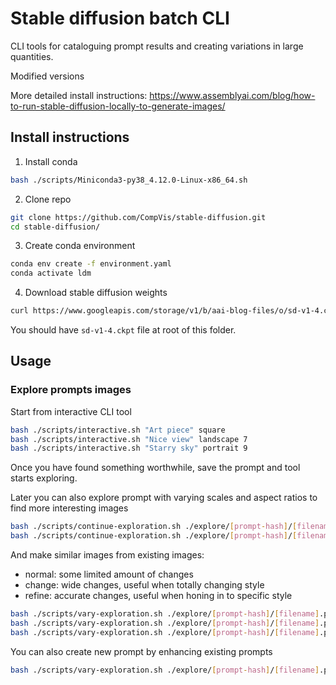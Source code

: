 # Stable diffusion batch CLI

CLI tools for cataloguing prompt results and creating variations in large quantities.

Modified versions

More detailed install instructions:
https://www.assemblyai.com/blog/how-to-run-stable-diffusion-locally-to-generate-images/

## Install instructions

1. Install conda
```sh
bash ./scripts/Miniconda3-py38_4.12.0-Linux-x86_64.sh
```

2. Clone repo
```sh
git clone https://github.com/CompVis/stable-diffusion.git
cd stable-diffusion/
```

3. Create conda environment
```sh
conda env create -f environment.yaml
conda activate ldm
```

4. Download stable diffusion weights
```sh
curl https://www.googleapis.com/storage/v1/b/aai-blog-files/o/sd-v1-4.ckpt?alt=media > sd-v1-4.ckpt
```
You should have `sd-v1-4.ckpt` file at root of this folder.

## Usage

### Explore prompts images
Start from interactive CLI tool
```sh
bash ./scripts/interactive.sh "Art piece" square
bash ./scripts/interactive.sh "Nice view" landscape 7
bash ./scripts/interactive.sh "Starry sky" portrait 9
```

Once you have found something worthwhile, save the prompt and tool starts exploring.

Later you can also explore prompt with varying scales and aspect ratios
to find more interesting images
```sh
bash ./scripts/continue-exploration.sh ./explore/[prompt-hash]/[filename].png portrait 7
bash ./scripts/continue-exploration.sh ./explore/[prompt-hash]/[filename].png square 10
```

And make similar images from existing images:
* normal: some limited amount of changes
* change: wide changes, useful when totally changing style
* refine: accurate changes, useful when honing in to specific style
```sh
bash ./scripts/vary-exploration.sh ./explore/[prompt-hash]/[filename].png normal
bash ./scripts/vary-exploration.sh ./explore/[prompt-hash]/[filename].png change
bash ./scripts/vary-exploration.sh ./explore/[prompt-hash]/[filename].png refine
```

You can also create new prompt by enhancing existing prompts
```sh
bash ./scripts/vary-exploration.sh ./explore/[prompt-hash]/[filename].png normal ", in space" 
```
